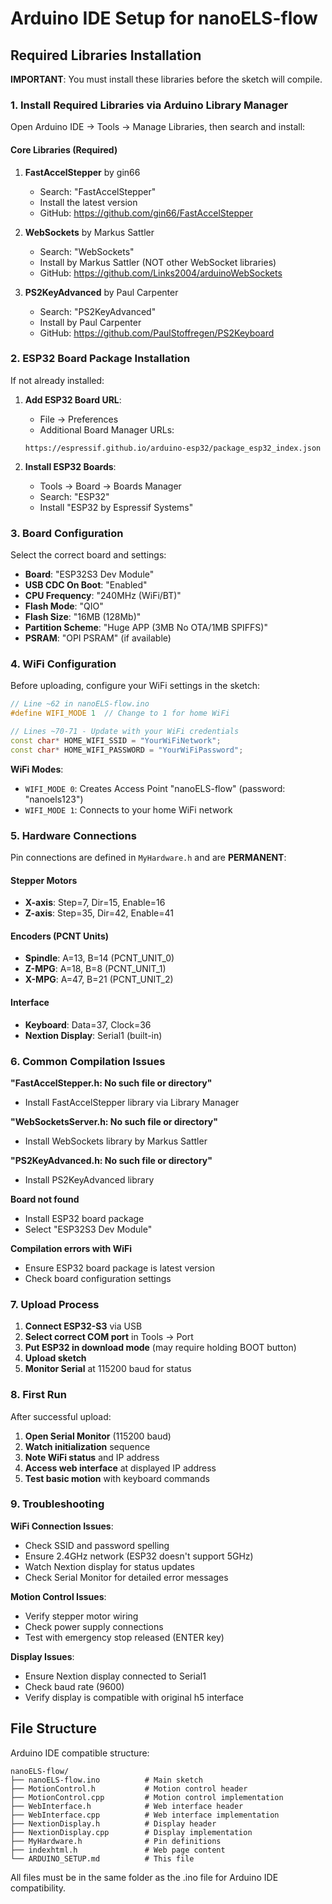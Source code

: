 # Arduino IDE Setup for nanoELS-flow

## Required Libraries Installation

**IMPORTANT**: You must install these libraries before the sketch will compile.

### 1. Install Required Libraries via Arduino Library Manager

Open Arduino IDE → Tools → Manage Libraries, then search and install:

#### Core Libraries (Required)
1. **FastAccelStepper** by gin66
   - Search: "FastAccelStepper"
   - Install the latest version
   - GitHub: https://github.com/gin66/FastAccelStepper

2. **WebSockets** by Markus Sattler  
   - Search: "WebSockets"
   - Install by Markus Sattler (NOT other WebSocket libraries)
   - GitHub: https://github.com/Links2004/arduinoWebSockets

3. **PS2KeyAdvanced** by Paul Carpenter
   - Search: "PS2KeyAdvanced" 
   - Install by Paul Carpenter
   - GitHub: https://github.com/PaulStoffregen/PS2Keyboard

### 2. ESP32 Board Package Installation

If not already installed:

1. **Add ESP32 Board URL**:
   - File → Preferences
   - Additional Board Manager URLs: 
   ```
   https://espressif.github.io/arduino-esp32/package_esp32_index.json
   ```

2. **Install ESP32 Boards**:
   - Tools → Board → Boards Manager
   - Search: "ESP32"
   - Install "ESP32 by Espressif Systems"

### 3. Board Configuration

Select the correct board and settings:

- **Board**: "ESP32S3 Dev Module"
- **USB CDC On Boot**: "Enabled" 
- **CPU Frequency**: "240MHz (WiFi/BT)"
- **Flash Mode**: "QIO"
- **Flash Size**: "16MB (128Mb)"
- **Partition Scheme**: "Huge APP (3MB No OTA/1MB SPIFFS)"
- **PSRAM**: "OPI PSRAM" (if available)

### 4. WiFi Configuration

Before uploading, configure your WiFi settings in the sketch:

```cpp
// Line ~62 in nanoELS-flow.ino
#define WIFI_MODE 1  // Change to 1 for home WiFi

// Lines ~70-71 - Update with your WiFi credentials
const char* HOME_WIFI_SSID = "YourWiFiNetwork";
const char* HOME_WIFI_PASSWORD = "YourWiFiPassword";
```

**WiFi Modes**:
- `WIFI_MODE 0`: Creates Access Point "nanoELS-flow" (password: "nanoels123")
- `WIFI_MODE 1`: Connects to your home WiFi network

### 5. Hardware Connections

Pin connections are defined in `MyHardware.h` and are **PERMANENT**:

#### Stepper Motors
- **X-axis**: Step=7, Dir=15, Enable=16
- **Z-axis**: Step=35, Dir=42, Enable=41

#### Encoders (PCNT Units)
- **Spindle**: A=13, B=14 (PCNT_UNIT_0)
- **Z-MPG**: A=18, B=8 (PCNT_UNIT_1)  
- **X-MPG**: A=47, B=21 (PCNT_UNIT_2)

#### Interface
- **Keyboard**: Data=37, Clock=36
- **Nextion Display**: Serial1 (built-in)

### 6. Common Compilation Issues

**"FastAccelStepper.h: No such file or directory"**
- Install FastAccelStepper library via Library Manager

**"WebSocketsServer.h: No such file or directory"**
- Install WebSockets library by Markus Sattler

**"PS2KeyAdvanced.h: No such file or directory"**
- Install PS2KeyAdvanced library

**Board not found**
- Install ESP32 board package
- Select "ESP32S3 Dev Module"

**Compilation errors with WiFi**
- Ensure ESP32 board package is latest version
- Check board configuration settings

### 7. Upload Process

1. **Connect ESP32-S3** via USB
2. **Select correct COM port** in Tools → Port
3. **Put ESP32 in download mode** (may require holding BOOT button)
4. **Upload sketch** 
5. **Monitor Serial** at 115200 baud for status

### 8. First Run

After successful upload:

1. **Open Serial Monitor** (115200 baud)
2. **Watch initialization** sequence
3. **Note WiFi status** and IP address
4. **Access web interface** at displayed IP address
5. **Test basic motion** with keyboard commands

### 9. Troubleshooting

**WiFi Connection Issues**:
- Check SSID and password spelling
- Ensure 2.4GHz network (ESP32 doesn't support 5GHz)
- Watch Nextion display for status updates
- Check Serial Monitor for detailed error messages

**Motion Control Issues**:
- Verify stepper motor wiring
- Check power supply connections
- Test with emergency stop released (ENTER key)

**Display Issues**:
- Ensure Nextion display connected to Serial1
- Check baud rate (9600)
- Verify display is compatible with original h5 interface

## File Structure

Arduino IDE compatible structure:
```
nanoELS-flow/
├── nanoELS-flow.ino          # Main sketch
├── MotionControl.h           # Motion control header
├── MotionControl.cpp         # Motion control implementation  
├── WebInterface.h            # Web interface header
├── WebInterface.cpp          # Web interface implementation
├── NextionDisplay.h          # Display header
├── NextionDisplay.cpp        # Display implementation
├── MyHardware.h              # Pin definitions
├── indexhtml.h               # Web page content
└── ARDUINO_SETUP.md          # This file
```

All files must be in the same folder as the .ino file for Arduino IDE compatibility.